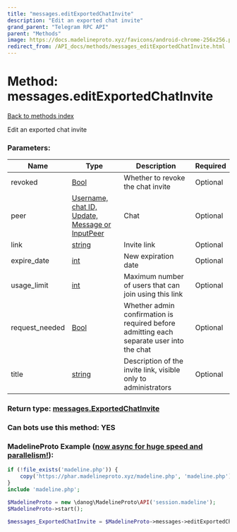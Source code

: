 ```yaml
---
title: "messages.editExportedChatInvite"
description: "Edit an exported chat invite"
grand_parent: "Telegram RPC API"
parent: "Methods"
image: https://docs.madelineproto.xyz/favicons/android-chrome-256x256.png
redirect_from: /API_docs/methods/messages_editExportedChatInvite.html
---
```

# Method: messages.editExportedChatInvite
[Back to methods index](index.html)



Edit an exported chat invite

### Parameters:

| Name     |    Type       | Description | Required |
|----------|---------------|-------------|----------|
|revoked|[Bool](/API_docs/types/Bool.html) | Whether to revoke the chat invite | Optional|
|peer|[Username, chat ID, Update, Message or InputPeer](/API_docs/types/InputPeer.html) | Chat | Optional|
|link|[string](/API_docs/types/string.html) | Invite link | Optional|
|expire\_date|[int](/API_docs/types/int.html) | New expiration date | Optional|
|usage\_limit|[int](/API_docs/types/int.html) | Maximum number of users that can join using this link | Optional|
|request\_needed|[Bool](/API_docs/types/Bool.html) | Whether admin confirmation is required before admitting each separate user into the chat | Optional|
|title|[string](/API_docs/types/string.html) | Description of the invite link, visible only to administrators | Optional|


### Return type: [messages.ExportedChatInvite](/API_docs/types/messages.ExportedChatInvite.html)

### Can bots use this method: **YES**


### MadelineProto Example ([now async for huge speed and parallelism!](https://docs.madelineproto.xyz/docs/ASYNC.html)):


```php
if (!file_exists('madeline.php')) {
    copy('https://phar.madelineproto.xyz/madeline.php', 'madeline.php');
}
include 'madeline.php';

$MadelineProto = new \danog\MadelineProto\API('session.madeline');
$MadelineProto->start();

$messages_ExportedChatInvite = $MadelineProto->messages->editExportedChatInvite(revoked: $Bool, peer: $InputPeer, link: 'string', expire_date: $int, usage_limit: $int, request_needed: $Bool, title: 'string', );
```

